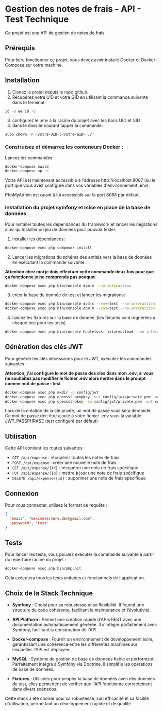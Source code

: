 # Gestion des notes de frais - API - Test Technique

Ce projet est une API de gestion de notes de frais.

## Prérequis

Pour faire fonctionner ce projet, vous devez avoir installé Docker et Docker-Compose sur votre machine. 

## Installation

1. Clonez le projet depuis le repo github.
2. Récupérez votre UID et votre GID en utilisant la commande suivante dans le terminal : 
```bash
id -u && id -g
```
3. configurez le .env à la racine du projet avec les bons UID et GID
4. dans le dossier courant tapper la commande: 
```bash
sudo chown -R <votre-UID>:<votre-GID> ./*
```

### Construisez et démarrez les conteneurs Docker :

Lancez les commandes :

```bash
docker-compose build
docker-compose up -d
```


Votre API est maintenant accessible à l'adresse http://localhost:8087 (ou le port que vous avez configuré dans vos variables d'environnement .env).

PhpMyAdmin est quant à lui accessible sur le port 8088 par défaut.

### Installation du projet symfony et mise en place de la base de données

Pour installer toutes les dépendances du framework et lancer les migrations ainsi qu'installer un jeu de données pour pouvoir tester.

1. Installer les dépendances: 

```bash
docker-compose exec php composer install
```

2. Lancer les migrations du schéma des entités vers la base de données en exécutant la commande suivante :

**Attention chez moi je dois effectuer cette commande deux fois pour que ça fonctionne je ne comprends pas pouquoi**
```bash
docker-compose exec php bin/console d:m:m --no-interaction
```

3. créer la base de donnée de test et lancer les migrations: 
   
```bash
docker-compose exec php bin/console d:d:c --env=test --no-interaction
docker-compose exec php bin/console d:m:m --env=test --no-interaction
```
4. lancez les fixtures sur la base de donnée. (les fixtures sont regnérées à chaque test pour les tests)

```bash
docker-compose exec php bin/console hautelook:fixtures:load --no-interaction
```

## Génération des clés JWT

Pour générer les clés nécessaires pour le JWT, exécutez les commandes suivantes :

**Attention, j'ai configuré le mot de passe des clés dans mon .env, si vous ne souhaitez pas modifier le fichier .env alors mettre dans le prompt comme mot de passe : test**

```bash
docker-compose exec php mkdir -p config/jwt
docker-compose exec php openssl genpkey -out config/jwt/private.pem -aes256 -algorithm rsa -pkeyopt rsa_keygen_bits:4096
docker-compose exec php openssl pkey -in config/jwt/private.pem -out config/jwt/public.pem -pubout
```

Lors de la création de la clé privée, un mot de passe vous sera demandé. Ce mot de passe doit être ajouté à votre fichier .env sous la variable JWT_PASSPHRASE (test configuré par défaut)




## Utilisation

Cette API contient les routes suivantes :

- `GET /api/expense` : récupérer toutes les notes de frais
- `POST /api/expense` : créer une nouvelle note de frais
- `GET /api/expense/{id}` : récupérer une note de frais spécifique
- `PUT /api/expense/{id}` : mettre à jour une note de frais spécifique
- `DELETE /api/expense/{id}` : supprimer une note de frais spécifique


## Connexion

Pour vous connecter, utilisez le format de requête :
```json
{
  "email", "maximelechere.dev@gmail.com",
  "password", "test"
}
```

## Tests

Pour lancer les tests, vous pouvez exécuter la commande suivante à partir du répertoire racine du projet :

```bash
docker-compose exec php bin/phpunit
```

Cela exécutera tous les tests unitaires et fonctionnels de l'application.

## Choix de la Stack Technique

- **Symfony** : Choisi pour sa robustesse et sa flexibilité. Il fournit une structure de code cohérente, facilitant la maintenance et l'évolutivité.

- **API Platform** : Permet une création rapide d'APIs REST avec une documentation automatiquement générée. Il s'intègre parfaitement avec Symfony, facilitant la construction de l'API.

- **Docker-compose** : Fournit un environnement de développement isolé, garantissant une cohérence entre les différentes machines sur lesquelles l'API est déployée.

- **MySQL** : Système de gestion de base de données fiable et performant. Parfaitement intégré à Symfony via Doctrine, il simplifie les opérations de base de données.

- **Fixtures** : Utilisées pour peupler la base de données avec des données de test, elles permettent de vérifier que l'API fonctionne correctement dans divers scénarios.

Cette stack a été choisie pour sa robustesse, son efficacité et sa facilité d'utilisation, permettant un développement rapide et de qualité.
